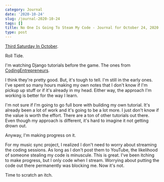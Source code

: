```yaml
---
category: Journal
date: '2020-10-24'
slug: /journal-2020-10-24
tags: []
title: No One Is Going To Steam My Code - Journal for October 24, 2020
type: post
---
```



[Third Saturday In October](https://en.wikipedia.org/wiki/Third_Saturday_in_October).

Roll Tide. 

I'm watching Django tutorials before the game. The ones from [CodingEntrepreneurs](https://www.youtube.com/channel/UCWEHue8kksIaktO8KTTN_zg). 

I think they're pretty good. But, it's tough  to tell. I'm still in the early ones. I've spent so many hours making my own notes that I don't know if I'm pickup up stuff or if it's already in my head. Either way, the approach I'm working is better for the way I learn. 

I'm not sure if I'm going to go full bore with building my own tutorial. It's already been a lot of work and it's going to be a lot more. I just don't know if the value is worth the effort. There are a ton of other tutorials out there. Even though my approach is different, it's hard to imagine it not getting drown out.

Anyway, I'm making progress on it. 

For my music sync project, I realized I don't need to worry about streaming the coding sessions. As long as I don't post them to YouTube, the likelihood of someone stealing my code is minuscule. This is great. I've been itching to make progress, but I only code when I stream. Worrying about putting the code out there permanently was blocking me. Now it's not.

Time to scratch an itch.